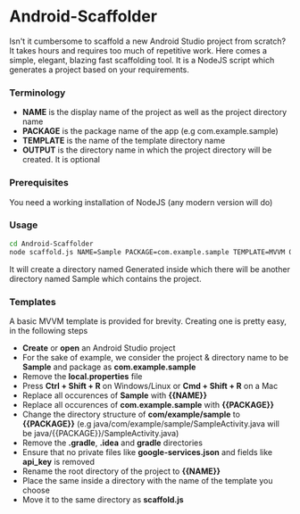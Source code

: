 # Android-Scaffolder

Isn't it cumbersome to scaffold a new Android Studio project from scratch? It takes hours and requires too much of repetitive work. Here comes a simple, elegant, blazing fast scaffolding tool. It is a NodeJS script which generates a project based on your requirements.

### Terminology

- **NAME** is the display name of the project as well as the project directory name
- **PACKAGE** is the package name of the app (e.g com.example.sample)
- **TEMPLATE** is the name of the template directory name
- **OUTPUT** is the directory name in which the project directory will be created. It is optional

### Prerequisites

You need a working installation of NodeJS (any modern version will do)

### Usage

```sh
cd Android-Scaffolder
node scaffold.js NAME=Sample PACKAGE=com.example.sample TEMPLATE=MVVM OUTPUT=Generated
```

It will create a directory named Generated inside which there will be another directory named Sample which contains the project.

### Templates

A basic MVVM template is provided for brevity. Creating one is pretty easy, in the following steps

- **Create** or **open** an Android Studio project
- For the sake of example, we consider the project & directory name to be **Sample** and package as **com.example.sample**
- Remove the **local.properties** file
- Press **Ctrl + Shift + R** on Windows/Linux or **Cmd + Shift + R** on a Mac
- Replace all occurences of **Sample** with **{{NAME}}**
- Replace all occurences of **com.example.sample** with **{{PACKAGE}}**
- Change the directory structure of **com/example/sample** to **{{PACKAGE}}** (e.g java/com/example/sample/SampleActivity.java will be java/{{PACKAGE}}/SampleActivity.java)
- Remove the **.gradle**, **.idea** and **gradle** directories
- Ensure that no private files like **google-services.json** and fields like **api_key** is removed
- Rename the root directory of the project to **{{NAME}}**
- Place the same inside a directory with the name of the template you choose
- Move it to the same directory as **scaffold.js**

